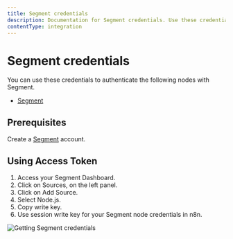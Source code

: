 ```yaml
---
title: Segment credentials
description: Documentation for Segment credentials. Use these credentials to authenticate Segment in n8n, a workflow automation platform.
contentType: integration
---
```


# Segment credentials

You can use these credentials to authenticate the following nodes with Segment.

- [Segment](/integrations/builtin/app-nodes/n8n-nodes-base.segment/)

## Prerequisites

Create a [Segment](https://segment.com/) account.

## Using Access Token

1. Access your Segment Dashboard.
2. Click on Sources, on the left panel.
3. Click on Add Source.
4. Select Node.js.
5. Copy write key.
6. Use session write key for your Segment node credentials in n8n.

![Getting Segment credentials](/_images/integrations/builtin/credentials/segment/using-access-token.gif)

